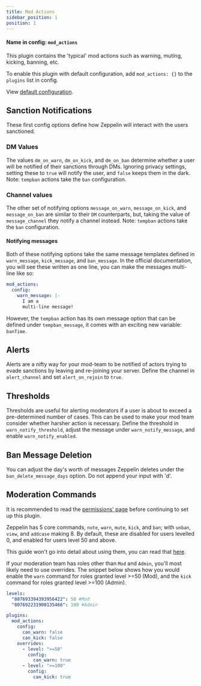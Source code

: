 ```yaml
---
title: Mod Actions
sidebar_position: 1
position: 1
---
```


#### Name in config: `mod_actions`

This plugin contains the 'typical' mod actions such as warning, muting, kicking, banning, etc.

To enable this plugin with default configuration, add `mod_actions: {}` to
the `plugins` list in config.

View [default configuration](https://zeppelin.gg/docs/plugins/mod_actions/configuration).

## Sanction Notifications

These first config options define how Zeppelin will interact with the users sanctioned.

### DM Values

The values `dm_on_warn`, `dm_on_kick`, and `dm_on_ban` determine whether a user will be notified of their sanctions
through DMs. Ignoring privacy settings, setting these to `true` will notify the user, and `false` keeps them in the
dark. Note: `tempban` actions take the `ban` configuration.

### Channel values

The other set of notifying options `message_on_warn`, `message_on_kick`, and `message_on_ban` are similar to their
`DM` counterparts, but, taking the value of `message_channel` they notify a channel instead. Note: `tempban` actions
take the `ban` configuration.

#### Notifying messages

Both of these notifying options take the same message templates defined in `warn_message`, `kick_message`, and
`ban_message`. In the official documentation, you will see these written as one line, you can make the messages
multi-line like so:

```yaml
mod_actions:
  config:
    warn_message: |-
      I am a
      multi-line message!
```

However, the `tempban` action has its own message option that can be defined under `tempban_message`, it comes with an
exciting new variable: `banTime`.

## Alerts

Alerts are a nifty way for your mod-team to be notified of actors trying to evade sanctions by leaving and re-joining
your server. Define the channel in `alert_channel` and set `alert_on_rejoin` to `true`.

## Thresholds

Thresholds are useful for alerting moderators if a user is about to exceed a pre-determined number of cases. This can be
used to make your mod team consider whether harsher action is necessary. Define the threshold in `warn_notify_threshold`,
adjust the message under `warn_notify_message`, and enable `warn_notify_enabled`.

## Ban Message Deletion

You can adjust the day's worth of messages Zeppelin deletes under the `ban_delete_message_days` option. Do not append
your input with 'd'.

## Moderation Commands

It is recommended to read the [permissions' page](https://zeppelin.gg/docs/configuration/permissions) before continuing to set up this plugin.

Zeppelin has 5 core commands, `note`, `warn`, `mute`, `kick`, and `ban`; with `unban`, `view`, and `addcase` making 8.
By default, these are disabled for users levelled 0, and enabled for users level 50 and above.

This guide won't go into detail about using them, you can read that [here](https://docs.google.com/presentation/d/e/2PACX-1vQTFZW4NiJicngfAv36tLlWG5XjktVyZhljekOkzUyzsktwcNCH_Zm82Dm3r1c7S7vKOArJ6XIO5azC/pub?start=true&loop=false&delayms=60000&slide=id.gc6f9e470d_0_0).

If your moderation team has roles other than `Mod` and `Admin`, you'll most likely need to use overrides. The snippet
below shows how you would enable the `warn` command for roles granted level >=50 (Mod), and the `kick` command for roles
granted level >=100 (Admin).

```yaml
levels:
  "807693394393956422": 50 #Mod
  "807692231900135466": 100 #Admin

plugins:
  mod_actions:
    config:
      can_warn: false
      can_kick: false
    overrides:
      - level: ">=50"
        config:
          can_warn: true
      - level: ">=100"
        config:
          can_kick: true
```
